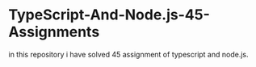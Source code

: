 # TypeScript-And-Node.js-45-Assignments
in this repository i have solved 45 assignment of typescript and node.js.
